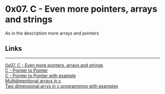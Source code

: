 # <b>0x07. C - Even more pointers, arrays and strings</b>
As in the description more arrays and pointers<br>

## Links
---
[0x07. C - Even more pointers, arrays and strings](https://intranet.alxswe.com/projects/218)<br>
[C - Pointer to Pointer](https://www.tutorialspoint.com/cprogramming/c_pointer_to_pointer.htm)<br>
[C - Pointer to Pointer with example](https://beginnersbook.com/2014/01/c-pointer-to-pointer/)<br>
[Multidimentional arrays in c](https://www.tutorialspoint.com/cprogramming/c_multi_dimensional_arrays.htm)<br>
[Two dimensional arrys in c programming with examples](https://beginnersbook.com/2014/01/2d-arrays-in-c-example/)<br>

